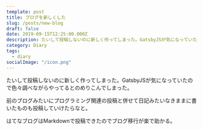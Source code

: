 ```yaml
---
template: post
title: ブログを新しくした
slug: /posts/new-blog
draft: false
date: 2019-09-15T12:25:00.000Z
description: たいして投稿しないのに新しく作ってしまった。GatsbyJSが気になっていたので色々調べながらやってるとのめりこんでしまった。
category: Diary
tags:
  - diary
socialImage: "/icon.png"
---
```


たいして投稿しないのに新しく作ってしまった。GatsbyJSが気になっていたので色々調べながらやってるとのめりこんでしまった。

前のブログみたいにプログラミング関連の投稿と併せて日記みたいなきままに書いたものも投稿していけたらなと。

はてなブログはMarkdownで投稿できたのでブログ移行が楽で助かる。
